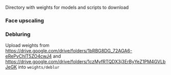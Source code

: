 Directory with weights for models and scripts to download

### Face upscaling


### Debluring

Upload weights from https://drive.google.com/drive/folders/1bRBG8DG_72AGA6-eRePvChlT5ZO4cwJ4 and https://drive.google.com/drive/folders/1czMyfRTQDX3j3ErByYeZ1PM4GVLbJeGK into `weights/deblur`
